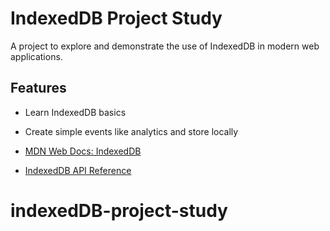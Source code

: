 # IndexedDB Project Study

A project to explore and demonstrate the use of IndexedDB in modern web applications.

## Features

- Learn IndexedDB basics
- Create simple events like analytics and store locally

- [MDN Web Docs: IndexedDB](https://developer.mozilla.org/en-US/docs/Web/API/IndexedDB_API)
- [IndexedDB API Reference](https://developer.mozilla.org/en-US/docs/Web/API/IndexedDB_API/Using_IndexedDB)
# indexedDB-project-study
